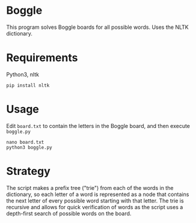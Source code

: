 # Boggle

This program solves Boggle boards for all possible words. Uses the NLTK dictionary.

# Requirements

Python3, nltk

    pip install nltk

# Usage

Edit `board.txt` to contain the letters in the Boggle board, and then execute `boggle.py`

    nano board.txt
	python3 boggle.py

# Strategy

The script makes a prefix tree ("trie") from each of the words in the dictionary, so each letter of a word is represented as a node that contains the next letter of every possible word starting with that letter. The trie is recursive and allows for quick verification of words as the script uses a depth-first search of possible words on the board.
